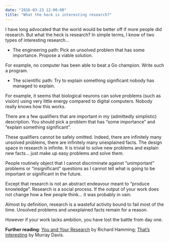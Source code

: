 ```yaml
---
date: "2016-03-23 12:00:00"
title: "What the heck is interesting research?"
---
```




I have long advocated that the world would be better off if more people did research. But what the heck is research? In simple terms, I know of two types of interesting research&hellip;

- The engineering path: Pick an unsolved problem that has some importance. Propose a viable solution. 

For example, no computer has been able to beat a Go champion. Write such a program.
- The scientific path: Try to explain something significant nobody has managed to explain.

For example, it seems that biological neurons can solve problems (such as vision) using very little energy compared to digital computers. Nobody really knows how this works.


There are a few qualifiers that are important in my (admittedly simplistic) description. You should pick a problem that has &ldquo;some importance&rdquo; and &ldquo;explain something significant&rdquo;.

These qualifiers cannot be safely omitted. Indeed, there are infinitely many unsolved problems, there are infinitely many unexplained facts. The design space in research is infinite. It is trivial to solve new problems and explain new facts&hellip; just make up easy problems and solve them.

People routinely object that I cannot discriminate against &ldquo;unimportant&rdquo; problems or &ldquo;insignificant&rdquo; questions as I cannot tell what is going to be important or significant in the future.

Except that research is not an abstract endeavour meant to &ldquo;produce knowledge&rdquo;. Research is a social process. If the output of your work does not change how a few people think&hellip; it was probably in vain.

Almost by definition, research is a wasteful activity bound to fail most of the time. Unsolved problems and unexplained facts remain for a reason. 

However if your work lacks ambition, you have lost the battle from day one.

__Further reading__: [You and Your Research](http://www.cs.virginia.edu/~robins/YouAndYourResearch.html) by Richard Hamming; [That&rsquo;s interesting](http://www-personal.umich.edu/~samoore/teach/bit8852005/files/72362.pdf) by Murray Davis.

